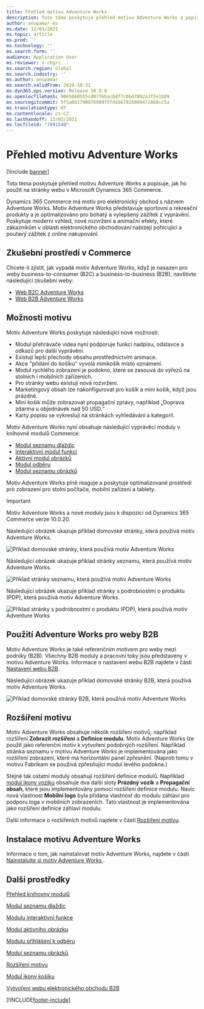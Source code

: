 ```yaml
---
title: Přehled motivu Adventure Works
description: Toto téma poskytuje přehled motivu Adventure Works a popisuje, jak ho použít na stránky webu v Microsoft Dynamics 365 Commerce.
author: anupamar-ms
ms.date: 12/03/2021
ms.topic: article
ms.prod: ''
ms.technology: ''
ms.search.form: ''
audience: Application User
ms.reviewer: v-chgri
ms.search.region: Global
ms.search.industry: ''
ms.author: anupamar
ms.search.validFrom: 2019-10-31
ms.dyn365.ops.version: Release 10.0.8
ms.openlocfilehash: 9065860555cd07f6bacbdf7c8bd7892a3f2e1b89
ms.sourcegitcommit: 5f5a8b1790076904f5fda567925089472868cc5a
ms.translationtype: HT
ms.contentlocale: cs-CZ
ms.lasthandoff: 12/03/2021
ms.locfileid: "7891540"
---
```

# <a name="adventure-works-theme-overview"></a>Přehled motivu Adventure Works

[!include [banner](includes/banner.md)]

Toto téma poskytuje přehled motivu Adventure Works a popisuje, jak ho použít na stránky webu v Microsoft Dynamics 365 Commerce.

Dynamics 365 Commerce má motiv pro elektronický obchod s názvem Adventure Works. Motiv Adventure Works představuje sportovní a rekreační produkty a je optimalizováno pro bohatý a vylepšený zážitek z vyprávění. Poskytuje moderní vzhled, nové rozvržení a animační efekty, které zákazníkům v oblasti elektronického obchodování nabízejí pohlcující a poutavý zážitek z online nakupování.

## <a name="trial-environments-in-commerce"></a>Zkušební prostředí v Commerce

Chcete-li zjistit, jak vypadá motiv Adventure Works, když je nasazen pro weby business-to-consumer (B2C) a business-to-business (B2B), navštivte následující zkušební weby:

- [Web B2C Adventure Works](https://www.adventure-works.com/)
- [Web B2B Adventure Works](https://www.adventure-works.com/business)

## <a name="theme-capabilities"></a>Možnosti motivu

Motiv Adventure Works poskytuje následující nové možnosti:

- Modul přehrávače videa nyní podporuje funkci nadpisu, odstavce a odkazů pro další vyprávění.
- Existují lepší přechody obsahu prostřednictvím animace.
- Akce "přidání do košíku" vyvolá minikošík místo oznámení.
- Modul rychlého zobrazení je podokno, které se zasouvá do výřezů na stolních i mobilních zařízeních.
- Pro stránky webu existují nová rozvržení. 
- Marketingový obsah lze nakonfigurovat pro košík a mini košík, když jsou prázdné.
- Mini košík může zobrazovat propagační zprávy, například „Doprava zdarma u objednávek nad 50 USD.“
- Karty popisu se vykreslují na stránkách vyhledávání a kategorií.

Motiv Adventure Works nyní obsahuje následující vyprávěcí moduly v knihovně modulů Commerce:

- [Modul seznamu dlaždic](tile-list-module.md)
- [Interaktivní modul funkcí](interactive-feature-module.md)
- [Aktivní modul obrázků](active-image-module.md)
- [Modul odběru](subscribe-module.md)
- [Modul seznamu obrázků](image-list-module.md)

Motiv Adventure Works plně reaguje a poskytuje optimalizované prostředí pro zobrazení pro stolní počítače, mobilní zařízení a tablety.

> [!IMPORTANT]
> Motiv Adventure Works a nové moduly jsou k dispozici od Dynamics 365 Commerce verze 10.0.20.

Následující obrázek ukazuje příklad domovské stránky, která používá motiv Adventure Works.

![Příklad domovské stránky, která používá motiv Adventure Works](./media/aw_b2c.PNG)

Následující obrázek ukazuje příklad stránky seznamu, která používá motiv Adventure Works.

![Příklad stránky seznamu, která používá motiv Adventure Works](./media/Aw_list.PNG)

Následující obrázek ukazuje příklad stránky s podrobnostmi o produktu (PDP), která používá motiv Adventure Works.

![Příklad stránky s podrobnostmi o produktu (PDP), která používá motiv Adventure Works](./media/aw_pdp.PNG)

## <a name="use-the-adventure-works-theme-for-b2b-sites"></a>Použití Adventure Works pro weby B2B

Motiv Adventure Works je také referenčním motivem pro weby mezi podniky (B2B). Všechny B2B moduly a pracovní toky jsou představeny v motivu Adventure Works. Informace o nastavení webu B2B najdete v části [Nastavení webu B2B](./b2b/set-up-b2b-site.md).

Následující obrázek ukazuje příklad domovské stránky B2B, která používá motiv Adventure Works.

![Příklad domovské stránky B2B, která používá motiv Adventure Works](./media/aw_b2b.PNG)

## <a name="theme-extensions"></a>Rozšíření motivu

Motiv Adventure Works obsahuje několik rozšíření motivů, například rozšíření **Zobrazit rozšíření** a **Definice modulu**. Motiv Adventure Works lze použít jako referenční motiv k vytvoření podobných rozšíření. Například stránka seznamu v motivu Adventure Works je implementována jako rozšíření zobrazení, které má horizontální panel zpřesnění. (Naproti tomu v motivu Fabrikam se používá zpřesňující modul levého podokna.)

Stejně tak ostatní moduly obsahují rozšíření definice modulů. Například [modul ikony vozíku](cart-icon-module.md) obsahuje dva další sloty **Prázdný vozík** a **Propagační obsah**, které jsou implementovány pomocí rozšíření definice modulu. Navíc nová vlastnost **Mobilní logo** byla přidána vlastnost do modulu záhlaví pro podporu loga v mobilních zobrazeních. Tato vlastnost je implementována jako rozšíření definice záhlaví modulu.

Další informace o rozšířeních motivů najdete v části [Rozšíření motivu](e-commerce-extensibility/theme-module-extensions.md).

## <a name="install-the-adventure-works-theme"></a>Instalace motivu Adventure Works

Informace o tom, jak nainstalovat motiv Adventure Works, najdete v části [Nainstalujte si motiv Adventure Works ](install-adventure-works.md).

## <a name="additional-resources"></a>Další prostředky

[Přehled knihovny modulů](starter-kit-overview.md)

[Modul seznamu dlaždic](tile-list-module.md)

[Modulu interaktivní funkce](interactive-feature-module.md)

[Modul aktivního obrázku](active-image-module.md)

[Modulu přihlášení k odběru](subscribe-module.md)

[Modul seznamu obrázků](image-list-module.md)

[Rozšíření motivu](e-commerce-extensibility/theme-module-extensions.md)

[Modul ikony košíku](cart-icon-module.md)

[Vytvoření webu elektronického obchodu B2B](./b2b/set-up-b2b-site.md)

[!INCLUDE[footer-include](../includes/footer-banner.md)]

